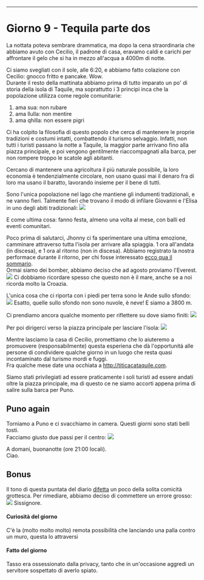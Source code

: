 ---
# Giorno 9 - Tequila parte dos
La nottata poteva sembrare drammatica, ma dopo la cena straordinaria che abbiamo avuto con Cecilio, il padrone di casa, eravamo caldi e carichi per affrontare il gelo che si ha in mezzo all'acqua a 4000m di notte.

Ci siamo svegliati con il sole, alle 6:20, e abbiamo fatto colazione con Cecilio: gnocco fritto e pancake. Wow.<br/>
Durante il resto della mattinata abbiamo prima di tutto imparato un po' di storia della isola di Taquile, ma soprattutto i 3 principi inca che la popolazione utilizza come regole comunitarie:
1. ama sua: non rubare
2. ama llulla: non mentire
3. ama qhilla: non essere pigri

Ci ha colpito la filosofia di questo popolo che cerca di mantenere le proprie tradizioni e costumi intatti, combattendo il turismo selvaggio. Infatti, non tutti i turisti passano la notte a Taquile, la maggior parte arrivano fino alla piazza principale, e poi vengono gentilmente riaccompagnati alla barca, per non rompere troppo le scatole agli abitanti.

Cercano di mantenere una agricoltura il più naturale possibile, la loro economia è tendenzialmente circolare, non usano quasi mai il denaro fra di loro ma usano il baratto, lavorando insieme per il bene di tutti.

Sono l'unica popolazione nel lago che mantiene gli indumenti tradizionali, e ne vanno fieri. Talmente fieri che trovano il modo di infilare Giovanni e l'Elisa in uno degli abiti tradizionali:
![](../photos/blog/9/IMG_9963.webp)

E come ultima cosa: fanno festa, almeno una volta al mese, con balli ed eventi comunitari.

Poco prima di salutarci, Jhonny ci fa sperimentare una ultima emozione, camminare attraverso tutta l'isola per arrivare alla spiaggia. 1 ora all'andata (in discesa), e 1 ora al ritorno (non in discesa). Abbiamo registrato la nostra performace durante il ritorno, per chi fosse interessato [ecco qua il sommario](https://connect.garmin.com/modern/activity/16229670743?share_unique_id=3).<br/>
Ormai siamo dei bomber, abbiamo deciso che ad agosto proviamo l'Everest.
![](../photos/blog/9/IMG_9978.webp)
Ci dobbiamo ricordare spesso che questo non è il mare, anche se a noi ricorda molto la Croazia.

L'unica cosa che ci riporta con i piedi per terra sono le Ande sullo sfondo:
![](../photos/blog/9/IMG_9986.webp)
Esatto, quelle sullo sfondo non sono nuvole, è neve! E siamo a 3800 m.

Ci prendiamo ancora qualche momento per riflettere su dove siamo finiti:
![](../photos/blog/9/IMG_9992.webp)

Per poi dirigerci verso la piazza principale per lasciare l'isola:
![](../photos/blog/9/IMG_9995.webp)

Mentre lasciamo la casa di Cecilio, promettiamo che lo aiuteremo a promuovere (responsabilmente) questa esperiena che dà l'opportunità alle persone di condividere qualche giorno in un luogo che resta quasi incontaminato dal turismo mordi e fuggi.<br/>
Fra qualche mese date una occhiata a http://titicacataquile.com.

Siamo stati privilegiati ad essere praticamente i soli turisti ad essere andati oltre la piazza principale, ma di questo ce ne siamo accorti appena prima di salire sulla barca per Puno.

## Puno again
Torniamo a Puno e ci svacchiamo in camera. Questi giorni sono stati belli tosti. <br/>
Facciamo giusto due passi per il centro:
![](../photos/blog/9/IMG_puno.webp)

A domani, buonanotte (ore 21:00 locali).<br/>
Ciao.

## Bonus
Il tono di questa puntata del diario [difetta](https://www.treccani.it/vocabolario/difettare/) un poco della solita comicità grottesca. Per rimediare, abbiamo deciso di commettere un errore grosso:
![](../photos/blog/9/IMG_0004.webp)
Sissignore. 


#### Curiosità del giorno
C'è la (molto molto molto) remota possibilità che lanciando una palla contro un muro, questa lo attraversi
#### Fatto del giorno
Tasso era ossessionato dalla privacy, tanto che in un'occasione aggredì un servitore sospettato di averlo spiato.











